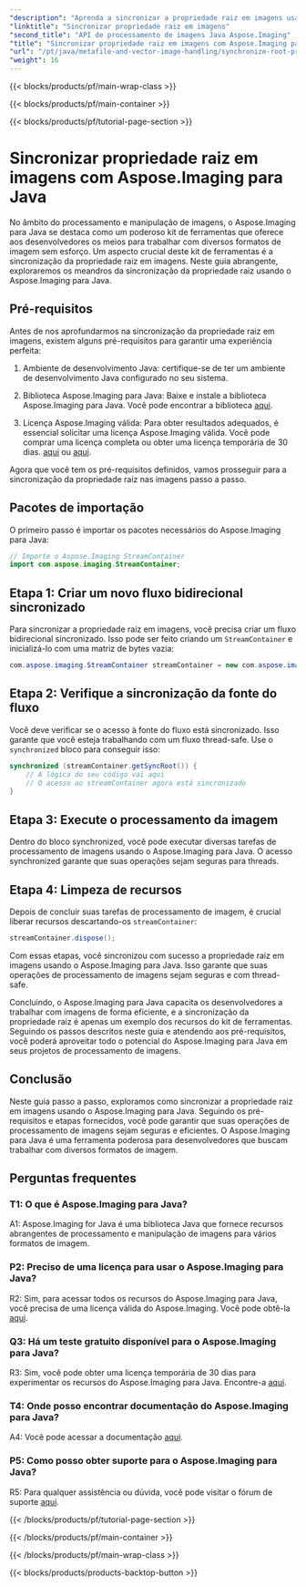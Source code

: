 ```yaml
---
"description": "Aprenda a sincronizar a propriedade raiz em imagens usando o Aspose.Imaging para Java. Garanta o processamento de imagens thread-safe com este guia passo a passo."
"linktitle": "Sincronizar propriedade raiz em imagens"
"second_title": "API de processamento de imagens Java Aspose.Imaging"
"title": "Sincronizar propriedade raiz em imagens com Aspose.Imaging para Java"
"url": "/pt/java/metafile-and-vector-image-handling/synchronize-root-property-in-images/"
"weight": 16
---
```


{{< blocks/products/pf/main-wrap-class >}}

{{< blocks/products/pf/main-container >}}

{{< blocks/products/pf/tutorial-page-section >}}

# Sincronizar propriedade raiz em imagens com Aspose.Imaging para Java

No âmbito do processamento e manipulação de imagens, o Aspose.Imaging para Java se destaca como um poderoso kit de ferramentas que oferece aos desenvolvedores os meios para trabalhar com diversos formatos de imagem sem esforço. Um aspecto crucial deste kit de ferramentas é a sincronização da propriedade raiz em imagens. Neste guia abrangente, exploraremos os meandros da sincronização da propriedade raiz usando o Aspose.Imaging para Java.

## Pré-requisitos

Antes de nos aprofundarmos na sincronização da propriedade raiz em imagens, existem alguns pré-requisitos para garantir uma experiência perfeita:

1. Ambiente de desenvolvimento Java: certifique-se de ter um ambiente de desenvolvimento Java configurado no seu sistema.

2. Biblioteca Aspose.Imaging para Java: Baixe e instale a biblioteca Aspose.Imaging para Java. Você pode encontrar a biblioteca [aqui](https://releases.aspose.com/imaging/java/).

3. Licença Aspose.Imaging válida: Para obter resultados adequados, é essencial solicitar uma licença Aspose.Imaging válida. Você pode comprar uma licença completa ou obter uma licença temporária de 30 dias. [aqui](https://purchase.aspose.com/buy) ou [aqui](https://purchase.aspose.com/temporary-license/).

Agora que você tem os pré-requisitos definidos, vamos prosseguir para a sincronização da propriedade raiz nas imagens passo a passo.

## Pacotes de importação

O primeiro passo é importar os pacotes necessários do Aspose.Imaging para Java:

```java
// Importe o Aspose.Imaging StreamContainer
import com.aspose.imaging.StreamContainer;
```

## Etapa 1: Criar um novo fluxo bidirecional sincronizado

Para sincronizar a propriedade raiz em imagens, você precisa criar um fluxo bidirecional sincronizado. Isso pode ser feito criando um `StreamContainer` e inicializá-lo com uma matriz de bytes vazia:

```java
com.aspose.imaging.StreamContainer streamContainer = new com.aspose.imaging.StreamContainer(new java.io.ByteArrayInputStream(new byte[0]));
```

## Etapa 2: Verifique a sincronização da fonte do fluxo

Você deve verificar se o acesso à fonte do fluxo está sincronizado. Isso garante que você esteja trabalhando com um fluxo thread-safe. Use o `synchronized` bloco para conseguir isso:

```java
synchronized (streamContainer.getSyncRoot()) {
    // A lógica do seu código vai aqui
    // O acesso ao streamContainer agora está sincronizado
}
```

## Etapa 3: Execute o processamento da imagem

Dentro do bloco synchronized, você pode executar diversas tarefas de processamento de imagens usando o Aspose.Imaging para Java. O acesso synchronized garante que suas operações sejam seguras para threads.

## Etapa 4: Limpeza de recursos

Depois de concluir suas tarefas de processamento de imagem, é crucial liberar recursos descartando-os `streamContainer`:

```java
streamContainer.dispose();
```

Com essas etapas, você sincronizou com sucesso a propriedade raiz em imagens usando o Aspose.Imaging para Java. Isso garante que suas operações de processamento de imagens sejam seguras e com thread-safe.

Concluindo, o Aspose.Imaging para Java capacita os desenvolvedores a trabalhar com imagens de forma eficiente, e a sincronização da propriedade raiz é apenas um exemplo dos recursos do kit de ferramentas. Seguindo os passos descritos neste guia e atendendo aos pré-requisitos, você poderá aproveitar todo o potencial do Aspose.Imaging para Java em seus projetos de processamento de imagens.

## Conclusão

Neste guia passo a passo, exploramos como sincronizar a propriedade raiz em imagens usando o Aspose.Imaging para Java. Seguindo os pré-requisitos e etapas fornecidos, você pode garantir que suas operações de processamento de imagens sejam seguras e eficientes. O Aspose.Imaging para Java é uma ferramenta poderosa para desenvolvedores que buscam trabalhar com diversos formatos de imagem.

## Perguntas frequentes

### T1: O que é Aspose.Imaging para Java?

A1: Aspose.Imaging for Java é uma biblioteca Java que fornece recursos abrangentes de processamento e manipulação de imagens para vários formatos de imagem.

### P2: Preciso de uma licença para usar o Aspose.Imaging para Java?

R2: Sim, para acessar todos os recursos do Aspose.Imaging para Java, você precisa de uma licença válida do Aspose.Imaging. Você pode obtê-la [aqui](https://purchase.aspose.com/buy).

### Q3: Há um teste gratuito disponível para o Aspose.Imaging para Java?

R3: Sim, você pode obter uma licença temporária de 30 dias para experimentar os recursos do Aspose.Imaging para Java. Encontre-a [aqui](https://purchase.aspose.com/temporary-license/).

### T4: Onde posso encontrar documentação do Aspose.Imaging para Java?

A4: Você pode acessar a documentação [aqui](https://reference.aspose.com/imaging/java/).

### P5: Como posso obter suporte para o Aspose.Imaging para Java?

R5: Para qualquer assistência ou dúvida, você pode visitar o fórum de suporte [aqui](https://forum.aspose.com/).

{{< /blocks/products/pf/tutorial-page-section >}}

{{< /blocks/products/pf/main-container >}}

{{< /blocks/products/pf/main-wrap-class >}}

{{< blocks/products/products-backtop-button >}}